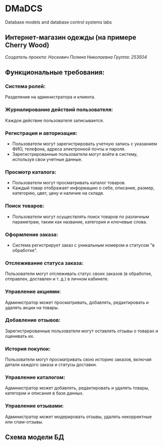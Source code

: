 # DMaDCS
Database models and database control systems labs
## Интернет-магазин одежды (на примере Сherry Wood)
*Создатель проекта: Носкович Полина Николаевна*
*Группа: 253504*
## Функциональные требования:
### Система ролей:
Разделение на администратора и клиента.
### Журналирование действий пользователя:
Каждое действие пользователя записывается.
### Регистрация и авторизация:
* Пользователи могут зарегистрировать учетную запись с указанием ФИО, телефона, адреса электронной почты и пароля.
* Зарегистрированные пользователи могут войти в систему, используя свои учетные данные.
### Просмотр каталога:
* Пользователи могут просматривать каталог товаров.
* Каждый товар отображает информацию о себе, описание, размер, категорию, цвет, цену и наличие на складе.
### Поиск товаров:
* Пользователи могут осуществлять поиск товаров по различным параметрам, таким как название, категория и ключевые слова.
### Оформление заказа:
* Система регистрирует заказ с уникальным номером и статусом "в обработке".
### Отслеживание статуса заказа:
Пользователи могут отслеживать статус своих заказов (в обработке, отправлен, доставлен и т. д.) в личном кабинете.
### Управление акциями:
Администратор может просматривать, добавлять, редактировать и удалять акции на товары.
### Добавление отзывов:
Зарегистрированные пользователи могут оставлять отзывы о товарах и оценивать их.
### История покупок:
Пользователи могут просматривать свою историю заказов, включая детали каждого заказа и статусы доставки.
### Управление каталогом:
Администратор может добавлять, редактировать и удалять товары, категории и описания в базе данных.
### Управление отзывами:
Администратор может модерировать отзывы, удалять некорректные или спам-отзывы.

## Схема модели БД
